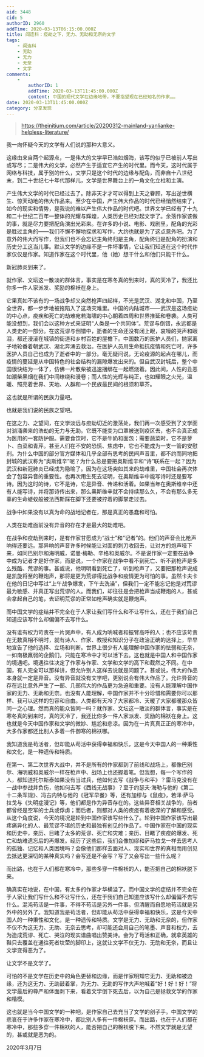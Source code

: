 ```yaml
---
aid: 3448
cid: 5
authorID: 2960
addTime: 2020-03-13T06:15:00.000Z
title: 阎连科：疫劫之下，无力、无助和无奈的文学
tags:
    - 阎连科
    - 无助
    - 无力
    - 无奈
    - 文学
comments:
    -
        authorID: 1
        addTime: 2020-03-13T11:45:00.000Z
        content: 中国的现代文学在边缘地带，不要指望现在已经知名的作家……
date: 2020-03-13T11:45:00.000Z
category: 分享发现
---
```


> https://theinitium.com/article/20200312-mainland-yanlianke-helpless-literature/

我一向怀疑今天的文学有人们说的那种大意义。

这缘由来自两个起源点，一是伟大的文学早已浩如烟海，该写的似乎已被前人写出或写尽；二是伟大的文学，必然产生于适宜它产生的时代里。而今天，这时代属于网络与科技，属于别的什么，文学只是这个时代的边缘与配角，而非自十八世纪末，到二十世纪七十年代那样儿，文学是世界舞台上的一角文化立柱和主演。

产生伟大文学的时代已经过去了。除非天才才可以得到上天之眷顾，写出逆世横生、惊天动地的伟大作品来。至少在中国，产生伟大作品的时代已经悄然结束了，如今的现实和情势，是我说的难以产生伟大作品的时代吧。世界文学已经有了十九和二十世纪二百年一整体的光耀与辉煌，人类历史已经对起文学了。余落作家该做的事，就是尽力要把配角演出光彩来。在许多的小说、电影、戏剧里，配角的光彩是胜过主角的——我们不懈不懈地探求和写作，大约也就是为了这点意外吧。为了意外的伟大而写作，但我们也不会忘记主角终归是主角，配角终归是配角的扮演和历史分工这当儿事。默认文学的边缘不是一件坏事情，它让我们知道在这个时代作家仅仅是作家。知道作家在这个时代里，他（她）想干什么和他们只能干什么。

新冠肺炎到来了。

就作家、文坛这一散淡的群体言，事实是在寒冬真的到来时，真的天冷了，我还比你多一件人家派发、奖励的棉袄在身上。

它果真如不该有的一场战争却又突然枪声四起样，不光是武汉、湖北和中国，乃至全世界，都一步步地被拖陷入了这场灾难里。中国的内陆城市——武汉是这场疫劫的中心点，疫疾和死亡的劫难宛若海啸的中心朝着四周和世界推延和卷袭。人类可能没想到，我们会以这种方式来证明“人类是一个共同体”。荒谬与倒错，永远都是人类史的一部分。在这荒谬与倒错中，逝者的生命还没有闭上眼，哀嚎的哭声和眼泪，都还漫滚在城镇的街道和乡村百姓的屋檐下。中国数万的医护人员们，抛家离子地轮番着朝武汉、湖北奔涌去救治。在医护人员用生命抵抗疫情和死亡时，许多医护人员自己也成为了逝者中的一部分。毫无疑问说，无论疫源的起点在哪儿，而疫情的蔓延是从中国特色的社会结构的漏隙爆发出来的。但自武汉封城后，整个中国很快结为一体了，仿佛一片散柴被迅速捆绑在一起燃烧着。因此间，人性的丑恶如潮柴黑烟在我们中间缭绕和漫卷；而人性的光辉与纯正，也如耀眼之火光，温暖、照亮着世界、天地、人群和一个民族最民间的根须和草芥。

这也就是所谓的民族力量吧。

也就是我们说的民族之望吧。

在这之力、之望间，在文学淡远与疫劫切近的激荡处，我们再一次感受到了文学面对汹涌袭来的浩劫的无力与无助。它既不能变为口罩被送到疫区去，也不会真正成为医用的一套防护服。需要食饮时，它不是牛奶和面包；需要蔬菜时，它不是萝卜、白菜和青芹。甚至人们在不安的恐慌、焦虑中，它也不能成为一支一管的安慰剂。为什么中国的部分官方媒体和几乎全部有思考的民间声音里，都不约而同地把封城的武汉称为“奥斯维辛”呢？为什么总是要把奥斯维辛和“诗”联系在一起？因为武汉和新冠肺炎已经成为隐喻了。因为在这场突如其来的劫难里，中国社会再次体会了包容异音的重要性。也再次用生死去证明，在奥斯维辛中能写诗时还是要写诗。因为这时的诗，它不是诗，它是异音、传递和活着。如果当年在奥斯维辛中还有人能写诗，并将那诗传出来，那么奥斯维辛就不会持续那么久，不会有那么多无辜的生命蝼蚁般被法西斯踩在脚下还要被拧着的脚掌走过去。

战争中如果没有以真为命的战地记者在，那是真正的愚蠢和可怕。

人类在劫难面前没有异音的存在才是最大的劫难吧。

在战争和疫劫到来时，是有作家甘愿成为“战士”和“记者”的。他们的声音会比枪声响得还要远。那异响的声音许多时候能让对面的刺刀收回去，让对方的炮声哑下来，如同巴别尔和海明威，诺曼·梅勒、辛格和奥威尔。不是说作家一定要在战争中成为记者才是好作家，而是说，一个作家在战争中看不到死亡、听不到枪声是多么残酷、荒谬的事。甚或说，他明明看到死亡了，听到枪声了，又要把那枪声说成是凯旋将至的鞭炮声，那将是更为荒谬得比战争和疫情更为可怕的事。虽然卡夫卡在他的日记中写过“上午战争爆发，下午去洗澡”，但我们一定不能忘记他是对荒谬最为敏感、并真正写出荒谬的人。而我们，却往往是会把枪声当成鞭炮的人，甚或会拿起自己的笔，去证明荒谬的正常如枪声确实就是鞭炮声。

而中国文学的症结并不完全在于人家让我们写什么和不让写什么，还在于我们自己知道应该写什么却偏偏不去写什么。

没有谁有权力苛责在一片哭声中，有人成为呐喊者和振臂高呼的人；也不应该苛责在无数真相不明时，就有诗人、作家、教授和知识分子在政治正确的选择上，早早地宣告了他的选择、立场和判断。世界上很少有人能理解中国作家的怯弱和无奈，一如南极羸弱的企鹅们，只能在寒冷中才可以活下去。这也就是中国人和中国作家的境遇吧。境遇往往决定了作家与作家、文学和文学的高下和截然之不同。在中国，有人完全可以那样讲，但允许别人这样去说就是问题了。甚或说，伟大的作品本身就一定是异音。没有异音就没有文学吧，更别说会有伟大作品了。允许异音的存在远比意外产生了一部、几部伟大的作品更为急迫和重要。没有人能理解中国作家的无力、无助和无奈。也没有人能理解，中国作家并不十分珍惜和需要你可以那样、我可以这样的包容和自由。人类都有天冷了大家都冷、天暖了大家都暖那众皆同一之心理。然而真的能众皆同一吗？就作家、文坛这一散淡的群体言，事实是在寒冬真的到来时，真的天冷了，我还比你多一件人家派发、奖励的棉袄在身上。这也就是今天中国作家和文学的微妙、尴尬和悲凉。因为在一片真真正正的寒冷中，大多作家都还比别人多着一件御寒的棉袄哪。

我知道我是苟活者，但却能从苟活中获得幸福和快乐，这是今天中国人的一种秉性和文化，是一种遗传和特质。

在第一、第二次世界大战中，并不是所有的作家都到了前线和战场上，都像巴别尔、海明威和奥威尔一样在枪声中、战场上也还握着笔。但我想，每一个写作的人，都知道托尔斯泰如果没有当过兵，他如何去写《战争与和平》？雷马克没有在一战中参战并负伤，他如何去写《西线无战事》？至于约瑟夫·海勒与他的《第二十二条军规》、冯古内特与他的《冠军早餐》等，还有加缪与《鼠疫》，若泽·萨马拉戈与《失明症漫记》等，他们都是作为异音存在的。这些异音相关战争的，前者都曾经是空军的士兵或俘虏；而后者，则都对人类的疾疫有着极深的了解和感受。从这个角度说，今天的境况是轮到中国作家该写些什么了。轮到中国作家该写出最疼痛异化的人、最荒谬不堪的历史和最独有创见的作品了。中国作家在中国的现实和历史中，亲历、目睹了太多的荒谬、死亡和灾难；亲历、目睹了疾疫的爆发、死亡和劫难遗忘后的再爆发。经历了这些后，我们会像加缪和萨马拉戈一样去思考人的孤独、记忆和人类困境吗？会像他们那样去面对人、现实和世界的真相而用创见去抵达更深切的某种真实吗？会写还是不会写？写了又会写出一些什么呢？

而出路，也在于人们都在寒冷中，那些多穿一件棉袄的人，能否把自己的棉袄脱下来。

确真实在地说，在中国，有太多的作家才华横溢了。而中国文学的症结并不完全在于人家让我们写什么和不让写什么，还在于我们自己知道应该写什么却偏偏不去写什么。混沌苟活是一件事，不得不苟活是另外一件事。但清醒而自愿地苟活就是另外中的另外了。我知道我是苟活者，但却能从苟活中获得幸福和快乐，这是今天中国人的一种秉性和文化，是一种遗传和特质。文学是无力、无助和无奈的，但作家不仅不为这无力、无助、无奈去思考，却可能还会用自己的笔墨、声音和权力，去为造成荒谬、死亡、哭泣的现实谱曲唱出赞美诗。会为了苟活和正确，就拿英雄的鞋只去覆盖在通往死者坟茔的脚印上，这就让文学不仅无力、无助和无奈，而且让文学变得恶为了。

让文学不是文学了。

可怕的不是文学在历史中的角色更替和边缘，而是作家明知它无力、无助和被边缘，还为这无力、无助鼓着掌，为无力、无助的写作大声地喊着“好！好！好！”将文学最后的尊严和体面剥下来，看着文学倒下死去后，以为自己是拯救文学的作家和楷模。

这也就是当今中国文学的一种吧，是作家自己去充当了文学的刽子手。中国文学的悲哀在于许多作家在寒冷中，都比别人多有一件棉袄穿。而出路，也在于人们都在寒冷中，那些多穿一件棉袄的人，能否把自己的棉袄脱下来。不然文学就是无望的，甚或就是恶为的。

2020年3月7日
